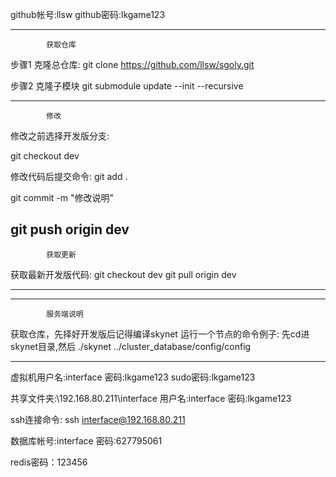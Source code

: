 github帐号:llsw
github密码:lkgame123

--------------------------------------------------------

			获取仓库
步骤1 克隆总仓库:
git clone https://github.com/llsw/sgoly.git

步骤2 克隆子模块
git submodule update --init --recursive

---------------------------------------------------------

			修改
修改之前选择开发版分支:

git checkout dev

修改代码后提交命令:
git add .

git commit -m "修改说明"

git push origin dev
---------------------------------------------------------

			获取更新

获取最新开发版代码:
git checkout dev
git pull origin dev

---------------------------------------------------------


---------------------------------------------------------
		
			服务端说明

获取仓库，先择好开发版后记得编译skynet
运行一个节点的命令例子:
先cd进skynet目录,然后 
./skynet ../cluster_database/config/config

---------------------------------------------------------

虚拟机用户名:interface
密码:lkgame123
sudo密码:lkgame123

共享文件夹:\\192.168.80.211\interface
用户名:interface
密码:lkgame123

ssh连接命令: ssh interface@192.168.80.211

数据库帐号:interface
密码:627795061

redis密码：123456